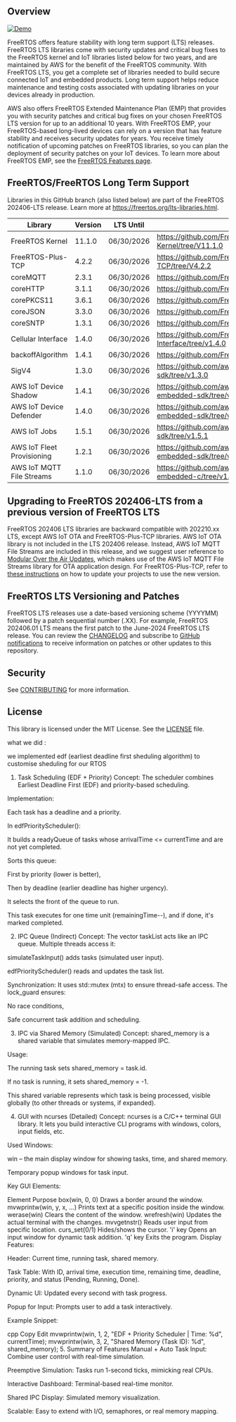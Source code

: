 ## Overview

[![Demo](demo.gif)](./demo.mp4)

FreeRTOS offers feature stability with long term support (LTS) releases. FreeRTOS LTS libraries come with security updates and critical bug fixes to the FreeRTOS kernel and IoT libraries listed below for two years, and are maintained by AWS for the benefit of the FreeRTOS community. With FreeRTOS LTS, you get a complete set of libraries needed to build secure connected IoT and embedded products. Long term support helps reduce maintenance and testing costs associated with updating libraries on your devices already in production.

AWS also offers FreeRTOS Extended Maintenance Plan (EMP) that provides you with security patches and critical bug fixes on your chosen FreeRTOS LTS version for up to an additional 10 years. With FreeRTOS EMP, your FreeRTOS-based long-lived devices can rely on a version that has feature stability and receives security updates for years. You receive timely notification of upcoming patches on FreeRTOS libraries, so you can plan the deployment of security patches on your IoT devices. To learn more about FreeRTOS EMP, see the [FreeRTOS Features page](https://aws.amazon.com/freertos/features/).

## FreeRTOS/FreeRTOS Long Term Support

Libraries in this GitHub branch (also listed below) are part of the FreeRTOS 202406-LTS release. Learn more at https://freertos.org/lts-libraries.html.

| Library                    | Version | LTS Until  | LTS Repo URL                                                                   |
| -------------------------- | ------- | ---------- | ------------------------------------------------------------------------------ |
| FreeRTOS Kernel            | 11.1.0  | 06/30/2026 | https://github.com/FreeRTOS/FreeRTOS-Kernel/tree/V11.1.0                       |
| FreeRTOS-Plus-TCP          | 4.2.2   | 06/30/2026 | https://github.com/FreeRTOS/FreeRTOS-Plus-TCP/tree/V4.2.2                      |
| coreMQTT                   | 2.3.1   | 06/30/2026 | https://github.com/FreeRTOS/coreMQTT/tree/v2.3.1                               |
| coreHTTP                   | 3.1.1   | 06/30/2026 | https://github.com/FreeRTOS/coreHTTP/tree/v3.1.1                               |
| corePKCS11                 | 3.6.1   | 06/30/2026 | https://github.com/FreeRTOS/corePKCS11/tree/v3.6.1                             |
| coreJSON                   | 3.3.0   | 06/30/2026 | https://github.com/FreeRTOS/coreJSON/tree/v3.3.0                               |
| coreSNTP                   | 1.3.1   | 06/30/2026 | https://github.com/FreeRTOS/coreSNTP/tree/v1.3.1                               |
| Cellular Interface         | 1.4.0   | 06/30/2026 | https://github.com/FreeRTOS/FreeRTOS-Cellular-Interface/tree/v1.4.0            |
| backoffAlgorithm           | 1.4.1   | 06/30/2026 | https://github.com/FreeRTOS/backoffAlgorithm/tree/v1.4.1                       |
| SigV4                      | 1.3.0   | 06/30/2026 | https://github.com/aws/SigV4-for-AWS-IoT-embedded-sdk/tree/v1.3.0              |
| AWS IoT Device Shadow      | 1.4.1   | 06/30/2026 | https://github.com/aws/Device-Shadow-for-AWS-IoT-embedded-sdk/tree/v1.4.1      |
| AWS IoT Device Defender    | 1.4.0   | 06/30/2026 | https://github.com/aws/Device-Defender-for-AWS-IoT-embedded-sdk/tree/v1.4.0    |
| AWS IoT Jobs               | 1.5.1   | 06/30/2026 | https://github.com/aws/Jobs-for-AWS-IoT-embedded-sdk/tree/v1.5.1               |
| AWS IoT Fleet Provisioning | 1.2.1   | 06/30/2026 | https://github.com/aws/Fleet-Provisioning-for-AWS-IoT-embedded-sdk/tree/v1.2.1 |
| AWS IoT MQTT File Streams  | 1.1.0   | 06/30/2026 | https://github.com/aws/aws-iot-core-mqtt-file-streams-embedded-c/tree/v1.1.0   |

## Upgrading to FreeRTOS 202406-LTS from a previous version of FreeRTOS LTS

FreeRTOS 202406 LTS libraries are backward compatible with 202210.xx LTS, except
AWS IoT OTA and FreeRTOS-Plus-TCP libraries. AWS IoT OTA library is not included in the LTS 202406 release.
Instead, AWS IoT MQTT File Streams are included in this release, and we suggest user
reference to [Modular Over the Air Updates](https://freertos.org/freertos-core/over-the-air-updates/index.html),
which makes use of the AWS IoT MQTT File Streams library for OTA application design.
For FreeRTOS-Plus-TCP, refer to [these instructions](https://github.com/FreeRTOS/FreeRTOS-Plus-TCP/blob/main/GettingStarted.md)
on how to update your projects to use the new version.

## FreeRTOS LTS Versioning and Patches

FreeRTOS LTS releases use a date-based versioning scheme (YYYYMM) followed by a patch sequential number (.XX).
For example, FreeRTOS 202406.01 LTS means the first patch to the June-2024 FreeRTOS LTS release.
You can review the [CHANGELOG](./CHANGELOG.md) and subscribe to [GitHub notifications](https://docs.github.com/en/free-pro-team@latest/github/managing-subscriptions-and-notifications-on-github/about-notifications) to receive information on patches or other updates to this repository.

## Security

See [CONTRIBUTING](CONTRIBUTING.md#security-issue-notifications) for more information.

## License

This library is licensed under the MIT License. See the [LICENSE](LICENSE.md) file.

what we did :

we implemented edf (earliest deadline first sheduling algorithm) to customise sheduling for our RTOS

1. Task Scheduling (EDF + Priority)
   Concept:
   The scheduler combines Earliest Deadline First (EDF) and priority-based scheduling.

Implementation:

Each task has a deadline and a priority.

In edfPriorityScheduler():

It builds a readyQueue of tasks whose arrivalTime <= currentTime and are not yet completed.

Sorts this queue:

First by priority (lower is better),

Then by deadline (earlier deadline has higher urgency).

It selects the front of the queue to run.

This task executes for one time unit (remainingTime--), and if done, it's marked completed.

2. IPC Queue (Indirect)
   Concept:
   The vector taskList acts like an IPC queue. Multiple threads access it:

simulateTaskInput() adds tasks (simulated user input).

edfPriorityScheduler() reads and updates the task list.

Synchronization:
It uses std::mutex (mtx) to ensure thread-safe access. The lock_guard ensures:

No race conditions,

Safe concurrent task addition and scheduling.

3. IPC via Shared Memory (Simulated)
   Concept:
   shared_memory is a shared variable that simulates memory-mapped IPC.

Usage:

The running task sets shared_memory = task.id.

If no task is running, it sets shared_memory = -1.

This shared variable represents which task is being processed, visible globally (to other threads or systems, if expanded).

4. GUI with ncurses (Detailed)
   Concept:
   ncurses is a C/C++ terminal GUI library. It lets you build interactive CLI programs with windows, colors, input fields, etc.

Used Windows:

win – the main display window for showing tasks, time, and shared memory.

Temporary popup windows for task input.

Key GUI Elements:

Element Purpose
box(win, 0, 0) Draws a border around the window.
mvwprintw(win, y, x, ...) Prints text at a specific position inside the window.
werase(win) Clears the content of the window.
wrefresh(win) Updates the actual terminal with the changes.
mvvgetnstr() Reads user input from specific location.
curs_set(0/1) Hides/shows the cursor.
'i' key Opens an input window for dynamic task addition.
'q' key Exits the program.
Display Features:

Header: Current time, running task, shared memory.

Task Table: With ID, arrival time, execution time, remaining time, deadline, priority, and status (Pending, Running, Done).

Dynamic UI: Updated every second with task progress.

Popup for Input: Prompts user to add a task interactively.

Example Snippet:

cpp
Copy
Edit
mvwprintw(win, 1, 2, "EDF + Priority Scheduler | Time: %d", currentTime);
mvwprintw(win, 3, 2, "Shared Memory (Task ID): %d", shared_memory); 5. Summary of Features
Manual + Auto Task Input: Combine user control with real-time simulation.

Preemptive Simulation: Tasks run 1-second ticks, mimicking real CPUs.

Interactive Dashboard: Terminal-based real-time monitor.

Shared IPC Display: Simulated memory visualization.

Scalable: Easy to extend with I/O, semaphores, or real memory mapping.
